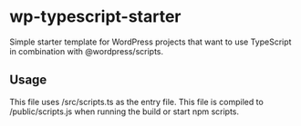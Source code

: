# wp-typescript-starter
Simple starter template for WordPress projects that want to use TypeScript in combination with @wordpress/scripts.

## Usage
This file uses /src/scripts.ts as the entry file. This file is compiled to /public/scripts.js when running the build or start npm scripts.
